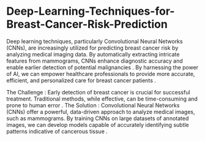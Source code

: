 # Deep-Learning-Techniques-for-Breast-Cancer-Risk-Prediction
Deep learning techniques, particularly Convolutional Neural Networks (CNNs), are increasingly utilized for predicting breast cancer risk by analyzing medical imaging data. By automatically extracting intricate features from mammograms, CNNs enhance diagnostic accuracy and enable earlier detection of potential malignancies .
By harnessing the power of AI, we can empower healthcare professionals to provide more accurate, efficient, and personalized care for breast cancer patients . 

The Challenge : Early detection of breast cancer is crucial for successful treatment. Traditional methods, while effective, can be time-consuming and prone to human error . 
The Solution : Convolutional Neural Networks (CNNs) offer a powerful, data-driven approach to analyze medical images, such as mammograms. By training CNNs on large datasets of annotated images, we can develop models capable of accurately identifying subtle patterns indicative of cancerous tissue .
